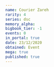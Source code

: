 ```yaml
---
name: Courier Zareh
rarity: 4
series: dsc
memory_alpha:
bigbook_tier: -1
events: 0
in_portal: true
date: 23/12/2020
obtained: Event
mega: true
published: true
---
```



